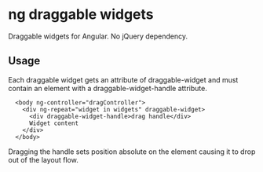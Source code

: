 # ng draggable widgets

Draggable widgets for Angular. No jQuery dependency.

## Usage

Each draggable widget gets an attribute of draggable-widget and must contain an element with a draggable-widget-handle attribute.

      <body ng-controller="dragController">
        <div ng-repeat="widget in widgets" draggable-widget>
          <div draggable-widget-handle>drag handle</div>
          Widget content
        </div>
      </body>

Dragging the handle sets position absolute on the element causing it to drop out of the layout flow. 
